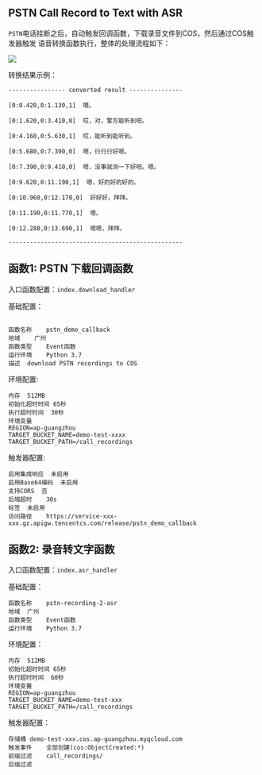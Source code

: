 ## PSTN Call Record to Text with ASR

`PSTN`电话挂断之后，自动触发回调函数，下载录音文件到COS，然后通过COS触发器触发 语音转换函数执行，整体的处理流程如下：

![](https://user-images.githubusercontent.com/251222/168952057-6af880db-cdd1-4618-8672-e4524b09b354.png)

转换结果示例：

```text
---------------- converted result ---------------

[0:0.420,0:1.130,1]  喂。

[0:1.620,0:3.410,0]  哎，对，警方能听到吧。

[0:4.160,0:5.630,1]  哎，能听到能听到。

[0:5.680,0:7.390,0]  嗯，行行行好嗯。

[0:7.390,0:9.410,0]  嗯，没事就测一下好吧。嗯。

[0:9.620,0:11.190,1]  嗯，好的好的好的。

[0:10.960,0:12.170,0]  好好好，拜拜。

[0:11.190,0:11.770,1]  嗯。

[0:12.280,0:13.690,1]  嗯嗯，拜拜。

-------------------------------------------------
```

## 函数1: PSTN 下载回调函数

入口函数配置：`index.download_handler`

基础配置：

```

函数名称	pstn_demo_callback
地域    广州
函数类型    Event函数
运行环境	Python 3.7
描述	download PSTN recordings to COS

```

环境配置:

```
内存	512MB
初始化超时时间	65秒
执行超时时间	30秒
环境变量	
REGION=ap-guangzhou
TARGET_BUCKET_NAME=demo-test-xxxx
TARGET_BUCKET_PATH=/call_recordings
```

触发器配置:

```
启用集成响应	未启用
启用Base64编码	未启用
支持CORS	否
后端超时	30s
标签	未启用
访问路径    https://service-xxx-xxx.gz.apigw.tencentcs.com/release/pstn_demo_callback
```

## 函数2: 录音转文字函数

入口函数配置：`index.asr_handler`

基础配置：

```
函数名称	pstn-recording-2-asr
地域	广州
函数类型	Event函数
运行环境	Python 3.7
```

环境配置：

```
内存	512MB
初始化超时时间	65秒
执行超时时间	60秒
环境变量	
REGION=ap-guangzhou
TARGET_BUCKET_NAME=demo-test-xxx
TARGET_BUCKET_PATH=/call_recordings
```

触发器配置：

```
存储桶	demo-test-xxx.cos.ap-guangzhou.myqcloud.com
触发事件	全部创建(cos:ObjectCreated:*)
前缀过滤	call_recordings/
后缀过滤	
```

